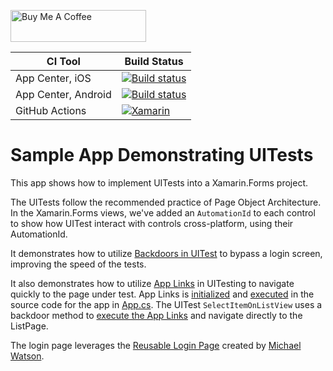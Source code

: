 <a href="https://www.buymeacoffee.com/bminnick" target="_blank"><img src="https://cdn.buymeacoffee.com/buttons/default-orange.png" alt="Buy Me A Coffee" style="height: 51px !important;width: 217px !important;" ></a>

|CI Tool                    |Build Status|
|---------------------------|---|
| App Center, iOS           |  [![Build status](https://build.appcenter.ms/v0.1/apps/0184bf48-f102-400c-aed0-629fdeb38696/branches/main/badge)](https://appcenter.ms)|
| App Center, Android       | [![Build status](https://build.appcenter.ms/v0.1/apps/864df958-bcca-401d-8f93-ae159cd5a9d3/branches/main/badge)](https://appcenter.ms) |
| GitHub Actions | [![Xamarin](https://github.com/brminnick/UITestSampleApp/actions/workflows/mobile.yml/badge.svg)](https://github.com/brminnick/UITestSampleApp/actions/workflows/mobile.yml) |

# Sample App Demonstrating UITests
This app shows how to implement UITests into a Xamarin.Forms project.

The UITests follow the recommended practice of Page Object Architecture. In the Xamarin.Forms views, we've added an `AutomationId` to each control to show how UITest interact with controls cross-platform, using their AutomationId. 

It demonstrates how to utilize [Backdoors in UITest](https://docs.microsoft.com/appcenter/test-cloud/frameworks/uitest/features/backdoors?WT.mc_id=mobile-0000-bramin) to bypass a login screen, improving the speed of the tests. 

It also demonstrates how to utilize [App Links](https://devblogs.microsoft.com/xamarin/deep-link-content-with-xamarin-forms-url-navigation?WT.mc_id=mobile-0000-bramin) in UITesting to navigate quickly to the page under test. App Links is [initialized](https://github.com/brminnick/UITestSampleApp/blob/master/Src/UITestSampleApp/App.cs#L53) and [executed](https://github.com/brminnick/UITestSampleApp/blob/master/Src/UITestSampleApp/App.cs#L45) in the source code for the app in [App.cs](https://github.com/brminnick/UITestSampleApp/blob/master/Src/UITestSampleApp/App.cs). The UITest `SelectItemOnListView` uses a backdoor method to [execute the App Links](https://github.com/brminnick/UITestSampleApp/blob/master/Src/UITestSampleApp.UITests/Tests/TestsAfterLoginScreen.cs#L58) and navigate directly to the ListPage.

The login page leverages the [Reusable Login Page](https://github.com/michael-watson/Forms-Expenses/tree/master/MyLoginUI) created by [Michael Watson](https://github.com/michael-watson).
